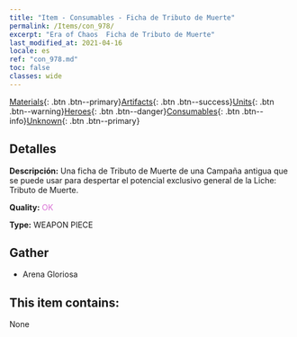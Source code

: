 ```yaml
---
title: "Item - Consumables - Ficha de Tributo de Muerte"
permalink: /Items/con_978/
excerpt: "Era of Chaos  Ficha de Tributo de Muerte"
last_modified_at: 2021-04-16
locale: es
ref: "con_978.md"
toc: false
classes: wide
---
```

 [Materials](/es/Items/){: .btn .btn--primary}[Artifacts](/es/Items/Artifacts/){: .btn .btn--success}[Units](/es/Items/Units/){: .btn .btn--warning}[Heroes](/es/Items/Heroes/){: .btn .btn--danger}[Consumables](/es/Items/Consumables/){: .btn .btn--info}[Unknown](/es/Items/Unknown/){: .btn .btn--primary}

## Detalles
 **Descripción:** Una ficha de Tributo de Muerte de una Campaña antigua que se puede usar para despertar el potencial exclusivo general de la Liche: Tributo de Muerte.

 **Quality:** <span style="color: #DA70D6">OK</span>

 **Type:** WEAPON PIECE

## Gather

*    Arena Gloriosa 

## This item contains:

  None

